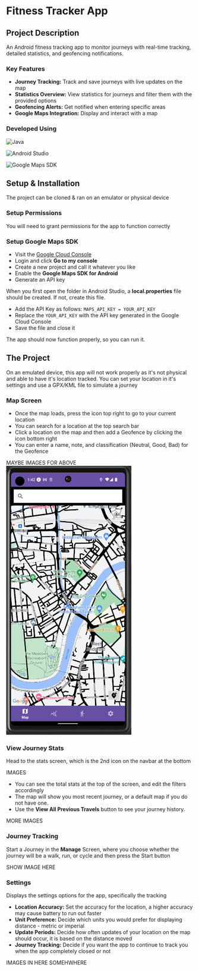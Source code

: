 # Fitness Tracker App

## Project Description
An Android fitness tracking app to monitor journeys with real-time tracking, detailed statistics, and geofencing notifications.

### Key Features
- **Journey Tracking:** Track and save journeys with live updates on the map
- **Statistics Overview:** View statistics for journeys and filter them with the provided options
- **Geofencing Alerts:** Get notified when entering specific areas
- **Google Maps Integration:** Display and interact with a map


### Developed Using
![Java](https://img.shields.io/badge/java-%23ED8B00.svg?style=for-the-badge&logo=openjdk&logoColor=white)

![Android Studio](https://img.shields.io/badge/android%20studio-346ac1?style=for-the-badge&logo=android%20studio&logoColor=white)

![Google Maps SDK](https://img.shields.io/badge/Google%20Maps%20SDK-red.svg?style=for-the-badge&logo=googlemaps&logoColor=white)



## Setup & Installation
The project can be cloned & ran on an emulator or physical device

### Setup Permissions
You will need to grant permissions for the app to function correctly

### Setup Google Maps SDK
- Visit the [Google Cloud Console](https://cloud.google.com/cloud-console)
- Login and click **Go to my console**
- Create a new project and call it whatever you like
- Enable the **Google Maps SDK for Android**
- Generate an API key


When you first open the folder in Android Studio, a **local.properties** file should be created. If not, create this file.
- Add the API Key as follows: ```MAPS_API_KEY = YOUR_API_KEY```
- Replace the ```YOUR_API_KEY``` with the API key generated in the Google Cloud Console
- Save the file and close it

The app should now function properly, so you can run it.


## The Project
On an emulated device, this app will not work properly as it's not physical and able to have it's location tracked. You can set your location in it's settings and use a GPX/KML file to simulate a journey
### Map Screen

- Once the map loads, press the icon top right to go to your current location
- You can search for a location at the top search bar
- Click a location on the map and then add a Geofence by clicking the icon bottom right
- You can enter a name, note, and classification (Neutral, Good, Bad) for the Geofence

MAYBE IMAGES FOR ABOVE
![](screenshots/Map%20Screen/map_closeup.png)


### View Journey Stats
Head to the stats screen, which is the 2nd icon on the navbar at the bottom

IMAGES


- You can see the total stats at the top of the screen, and edit the filters accordingly
- The map will show you most recent journey, or a default map if you do not have one.
- Use the **View All Previous Travels** button to see your journey history.

MORE IMAGES

### Journey Tracking
Start a Journey in the **Manage** Screen, where you choose whether the journey will be a walk, run, or cycle and then press the Start button

SHOW IMAGE HERE


### Settings
Displays the settings options for the app, specifically the tracking
- **Location Accuracy:** Set the accuracy for the location, a higher accuracy may cause battery to run out faster
- **Unit Preference:** Decide which units you would prefer for displaying distance - metric or imperial
- **Update Periods:** Decide how often updates of your location on the map should occur, it is based on the distance moved
- **Journey Tracking:** Decide if you want the app to continue to track you when the app completely closed or not

IMAGES IN HERE SOMEHWHERE





